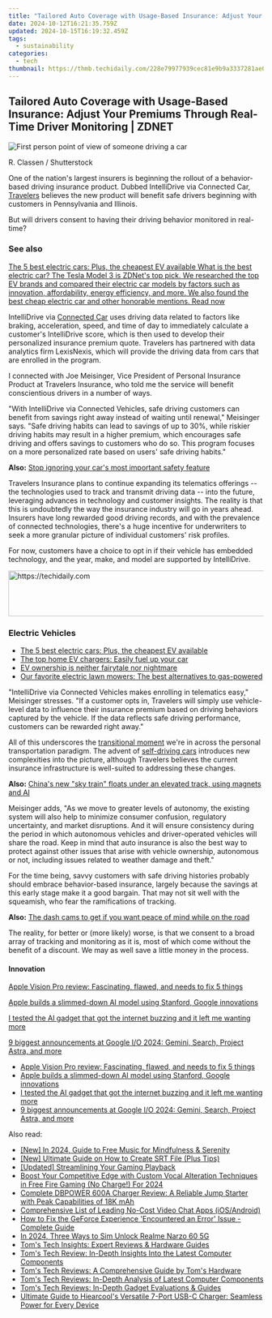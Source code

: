 ```yaml
---
title: "Tailored Auto Coverage with Usage-Based Insurance: Adjust Your Premiums Through Real-Time Driver Monitoring | ZDNET"
date: 2024-10-12T16:21:35.759Z
updated: 2024-10-15T16:19:32.459Z
tags:
  - sustainability
categories:
  - tech
thumbnail: https://thmb.techidaily.com/228e79977939cec81e9b9a3337281ae057b8c153534fece429948183b0ad342f.png
---
```


## Tailored Auto Coverage with Usage-Based Insurance: Adjust Your Premiums Through Real-Time Driver Monitoring | ZDNET

![First person point of view of someone driving a car](https://www.zdnet.com/a/img/resize/e5ddcb6e6f3b8e25903c1abe77f5d695d36b501e/2021/10/19/5d5d5900-4f90-4e8b-9d17-7e3ac9f88307/first-person-point-of-view-car.jpg?auto=webp&width=1280)

R. Classen / Shutterstock

One of the nation's largest insurers is beginning the rollout of a behavior-based driving insurance product. Dubbed IntelliDrive via Connected Car, [Travelers](https://www.travelers.com/) believes the new product will benefit safe drivers beginning with customers in Pennsylvania and Illinois.

But will drivers consent to having their driving behavior monitored in real-time?

### See also

[The 5 best electric cars: Plus, the cheapest EV available What is the best electric car? The Tesla Model 3 is ZDNet's top pick. We researched the top EV brands and compared their electric car models by factors such as innovation, affordability, energy efficiency, and more. We also found the best cheap electric car and other honorable mentions.  Read now](https://www.zdnet.com/article/best-electric-car/)

IntelliDrive via [Connected Car](https://www.zdnet.com/article/the-car-of-the-future-is-connected-autonomous-shared-and-electric/) uses driving data related to factors like braking, acceleration, speed, and time of day to immediately calculate a customer's IntelliDrive score, which is then used to develop their personalized insurance premium quote. Travelers has partnered with data analytics firm LexisNexis, which will provide the driving data from cars that are enrolled in the program. 

I connected with Joe Meisinger, Vice President of Personal Insurance Product at Travelers Insurance, who told me the service will benefit conscientious drivers in a number of ways.

"With IntelliDrive via Connected Vehicles, safe driving customers can benefit from savings right away instead of waiting until renewal," Meisinger says. "Safe driving habits can lead to savings of up to 30%, while riskier driving habits may result in a higher premium, which encourages safe driving and offers savings to customers who do so. This program focuses on a more personalized rate based on users' safe driving habits."

**Also:** [Stop ignoring your car's most important safety feature](https://www.zdnet.com/article/stop-ignoring-your-cars-most-important-safety-feature/) 

Travelers Insurance plans to continue expanding its telematics offerings -- the technologies used to track and transmit driving data -- into the future, leveraging advances in technology and customer insights. The reality is that this is undoubtedly the way the insurance industry will go in years ahead. Insurers have long rewarded good driving records, and with the prevalence of connected technologies, there's a huge incentive for underwriters to seek a more granular picture of individual customers' risk profiles.

For now, customers have a choice to opt in if their vehicle has embedded technology, and the year, make, and model are supported by IntelliDrive.

<!-- affiliate ads begin -->
<a href="https://imp.i357552.net/c/5597632/947750/11832" target="_top" id="947750">
  <img src="//a.impactradius-go.com/display-ad/11832-947750" border="0" alt="https://techidaily.com" width="728" height="90"/>
</a>
<img height="0" width="0" src="https://imp.i357552.net/i/5597632/947750/11832" style="position:absolute;visibility:hidden;" border="0" />
<!-- affiliate ads end -->

### Electric Vehicles

* [The 5 best electric cars: Plus, the cheapest EV available](https://www.zdnet.com/article/best-electric-car/)
* [The top home EV chargers: Easily fuel up your car](https://www.zdnet.com/article/best-home-ev-charger/)
* [EV ownership is neither fairytale nor nightmare](https://www.zdnet.com/article/ev-ownership-is-neither-fairytale-nor-nightmare/)
* [Our favorite electric lawn mowers: The best alternatives to gas-powered](https://www.zdnet.com/article/best-electric-mower/)

"IntelliDrive via Connected Vehicles makes enrolling in telematics easy," Meisinger stresses. "If a customer opts in, Travelers will simply use vehicle-level data to influence their insurance premium based on driving behaviors captured by the vehicle. If the data reflects safe driving performance, customers can be rewarded right away." 

All of this underscores the [transitional moment](https://www.zdnet.com/article/the-automotive-industry-industry-is-accelerating-digital-transformation/) we're in across the personal transportation paradigm. The advent of [self-driving cars](https://www.zdnet.com/article/elon-musk-says-that-the-self-driving-tesla-could-be-ready-by-the-end-of-the-year/) introduces new complexities into the picture, although Travelers believes the current insurance infrastructure is well-suited to addressing these changes.

**Also:** [China's new "sky train" floats under an elevated track, using magnets and AI](https://www.zdnet.com/article/chinas-new-sky-train-floats-under-its-track-using-magnets-and-ai/) 

Meisinger adds, "As we move to greater levels of autonomy, the existing system will also help to minimize consumer confusion, regulatory uncertainty, and market disruptions. And it will ensure consistency during the period in which autonomous vehicles and driver-operated vehicles will share the road. Keep in mind that auto insurance is also the best way to protect against other issues that arise with vehicle ownership, autonomous or not, including issues related to weather damage and theft."

For the time being, savvy customers with safe driving histories probably should embrace behavior-based insurance, largely because the savings at this early stage make it a good bargain. That may not sit well with the squeamish, who fear the ramifications of tracking. 

**Also:** [The dash cams to get if you want peace of mind while on the road](https://www.zdnet.com/article/best-dash-cam/)

The reality, for better or (more likely) worse, is that we consent to a broad array of tracking and monitoring as it is, most of which come without the benefit of a discount. We may as well save a little money in the process.

#### Innovation

[Apple Vision Pro review: Fascinating, flawed, and needs to fix 5 things](https://www.zdnet.com/article/apple-vision-pro-review/ "Apple Vision Pro review: Fascinating, flawed, and needs to fix 5 things")

[Apple builds a slimmed-down AI model using Stanford, Google innovations](https://www.zdnet.com/article/apple-builds-a-slimmed-down-ai-model-using-stanford-google-innovations/ "Apple builds a slimmed-down AI model using Stanford, Google innovations")

[I tested the AI gadget that got the internet buzzing and it left me wanting more](https://www.zdnet.com/article/i-tested-the-ai-gadget-that-got-the-internet-buzzing-and-it-left-me-wanting-more/ "I tested the AI gadget that got the internet buzzing and it left me wanting more")

[9 biggest announcements at Google I/O 2024: Gemini, Search, Project Astra, and more](https://www.zdnet.com/article/is-openai-sweating-9-google-features-announced-for-gemini-search-android-and-more/ "9 biggest announcements at Google I/O 2024: Gemini, Search, Project Astra, and more")

* [Apple Vision Pro review: Fascinating, flawed, and needs to fix 5 things](https://www.zdnet.com/article/apple-vision-pro-review/ "Apple Vision Pro review: Fascinating, flawed, and needs to fix 5 things")
* [Apple builds a slimmed-down AI model using Stanford, Google innovations](https://www.zdnet.com/article/apple-builds-a-slimmed-down-ai-model-using-stanford-google-innovations/ "Apple builds a slimmed-down AI model using Stanford, Google innovations")
* [I tested the AI gadget that got the internet buzzing and it left me wanting more](https://www.zdnet.com/article/i-tested-the-ai-gadget-that-got-the-internet-buzzing-and-it-left-me-wanting-more/ "I tested the AI gadget that got the internet buzzing and it left me wanting more")
* [9 biggest announcements at Google I/O 2024: Gemini, Search, Project Astra, and more](https://www.zdnet.com/article/is-openai-sweating-9-google-features-announced-for-gemini-search-android-and-more/ "9 biggest announcements at Google I/O 2024: Gemini, Search, Project Astra, and more")

<ins class="adsbygoogle"
     style="display:block"
     data-ad-format="autorelaxed"
     data-ad-client="ca-pub-7571918770474297"
     data-ad-slot="1223367746"></ins>

<ins class="adsbygoogle"
     style="display:block"
     data-ad-client="ca-pub-7571918770474297"
     data-ad-slot="8358498916"
     data-ad-format="auto"
     data-full-width-responsive="true"></ins>

<span class="atpl-alsoreadstyle">Also read:</span>
<div><ul>
<li><a href="https://article-tips.techidaily.com/new-in-2024-guide-to-free-music-for-mindfulness-and-serenity/"><u>[New] In 2024, Guide to Free Music for Mindfulness & Serenity</u></a></li>
<li><a href="https://extra-lessons.techidaily.com/new-ultimate-guide-on-how-to-create-srt-file-plus-tips/"><u>[New] Ultimate Guide on How to Create SRT File (Plus Tips)</u></a></li>
<li><a href="https://facebook-video-footage.techidaily.com/updated-streamlining-your-gaming-playback/"><u>[Updated] Streamlining Your Gaming Playback</u></a></li>
<li><a href="https://fox-http.techidaily.com/boost-your-competitive-edge-with-custom-vocal-alteration-techniques-in-free-fire-gaming-no-charge-for-2024/"><u>Boost Your Competitive Edge with Custom Vocal Alteration Techniques in Free Fire Gaming (No Charge!) For 2024</u></a></li>
<li><a href="https://buynow-reviews.techidaily.com/complete-dbpower-600a-charger-review-a-reliable-jump-starter-with-peak-capabilities-of-18k-mah/"><u>Complete DBPOWER 600A Charger Review: A Reliable Jump Starter with Peak Capabilities of 18K mAh</u></a></li>
<li><a href="https://screen-video-capture.techidaily.com/comprehensive-list-of-leading-no-cost-video-chat-apps-iosandroid/"><u>Comprehensive List of Leading No-Cost Video Chat Apps (iOS/Android)</u></a></li>
<li><a href="https://win-blog.techidaily.com/how-to-fix-the-geforce-experience-encountered-an-error-issue-complete-guide/"><u>How to Fix the GeForce Experience 'Encountered an Error' Issue - Complete Guide</u></a></li>
<li><a href="https://sim-unlock.techidaily.com/in-2024-three-ways-to-sim-unlock-realme-narzo-60-5g-by-drfone-android/"><u>In 2024, Three Ways to Sim Unlock Realme Narzo 60 5G</u></a></li>
<li><a href="https://hardware-reviews.techidaily.com/toms-tech-insights-expert-reviews-and-hardware-guides/"><u>Tom's Tech Insights: Expert Reviews & Hardware Guides</u></a></li>
<li><a href="https://hardware-reviews.techidaily.com/toms-tech-review-in-depth-insights-into-the-latest-computer-components/"><u>Tom's Tech Review: In-Depth Insights Into the Latest Computer Components</u></a></li>
<li><a href="https://hardware-reviews.techidaily.com/toms-tech-reviews-a-comprehensive-guide-by-toms-hardware/"><u>Tom's Tech Reviews: A Comprehensive Guide by Tom's Hardware</u></a></li>
<li><a href="https://hardware-reviews.techidaily.com/toms-tech-reviews-in-depth-analysis-of-latest-computer-components/"><u>Tom's Tech Reviews: In-Depth Analysis of Latest Computer Components</u></a></li>
<li><a href="https://hardware-reviews.techidaily.com/toms-tech-reviews-in-depth-gadget-evaluations-and-guides/"><u>Tom's Tech Reviews: In-Depth Gadget Evaluations & Guides</u></a></li>
<li><a href="https://blog-min.techidaily.com/ultimate-guide-to-hiearcools-versatile-7-port-usb-c-charger-seamless-power-for-every-device/"><u>Ultimate Guide to Hiearcool's Versatile 7-Port USB-C Charger: Seamless Power for Every Device</u></a></li>
</ul></div>

